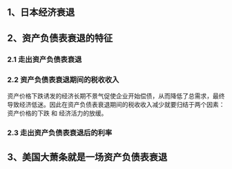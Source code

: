 
## 1、日本经济衰退


## 2、资产负债表衰退的特征


### 2.1 走出资产负债表衰退



### 2.2 资产负债表衰退期间的税收收入

资产价格下跌诱发的经济长期不景气促使企业开始偿债，从而降低了总需求，最终导致经济低迷。因此在资产负债表衰退期间的税收收入减少就要归结于两个因素：资产价格的下跌 和 经济活力的放缓。

### 2.3 走出资产负债表衰退后的利率




## 3、美国大萧条就是一场资产负债表衰退




